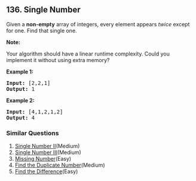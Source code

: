## 136. Single Number

<p>Given a <strong>non-empty</strong>&nbsp;array of integers, every element appears <em>twice</em> except for one. Find that single one.</p>

<p><strong>Note:</strong></p>

<p>Your algorithm should have a linear runtime complexity. Could you implement it without using extra memory?</p>

<p><strong>Example 1:</strong></p>

<pre>
<strong>Input:</strong> [2,2,1]
<strong>Output:</strong> 1
</pre>

<p><strong>Example 2:</strong></p>

<pre>
<strong>Input:</strong> [4,1,2,1,2]
<strong>Output:</strong> 4
</pre>


### Similar Questions
  1. [Single Number II](https://github.com/openset/leetcode/tree/master/solution/single-number-ii)(Medium)
  1. [Single Number III](https://github.com/openset/leetcode/tree/master/solution/single-number-iii)(Medium)
  1. [Missing Number](https://github.com/openset/leetcode/tree/master/solution/missing-number)(Easy)
  1. [Find the Duplicate Number](https://github.com/openset/leetcode/tree/master/solution/find-the-duplicate-number)(Medium)
  1. [Find the Difference](https://github.com/openset/leetcode/tree/master/solution/find-the-difference)(Easy)
